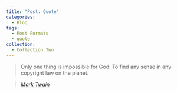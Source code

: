 ```yaml
---
title: "Post: Quote"
categories:
  - Blog
tags:
  - Post Formats
  - quote
collection:
  - Collection Two
---
```


> Only one thing is impossible for God: To find any sense in any copyright law on the planet.
  
> <cite><a href="http://www.brainyquote.com/quotes/quotes/m/marktwain163473.html">Mark Twain</a></cite>